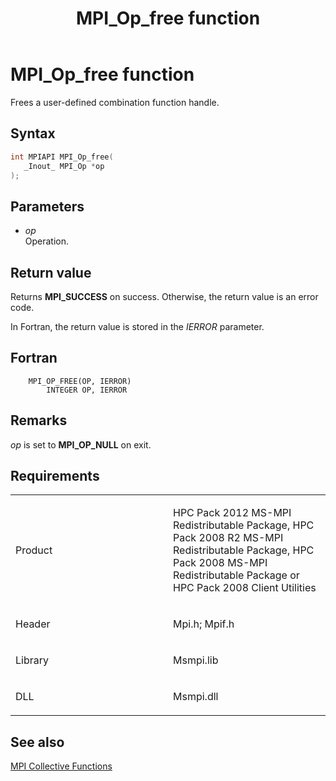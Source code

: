 ﻿---
title: MPI_Op_free function
TOCTitle: MPI_Op_free function
ms:assetid: e18b71d1-4e7a-46b8-b08c-ee256296488a
ms:mtpsurl: https://msdn.microsoft.com/en-us/library/Dn473439(v=VS.85)
ms:contentKeyID: 59360975
ms.date: 03/28/2018
mtps_version: v=VS.85
f1_keywords:
- mpi/MPI_Op_free
- mpi/MPI_SCATTER
- MPI_Op_free
- MPI_SCATTER
- mpif/MPI_Op_free
- mpif/MPI_SCATTER
dev_langs:
- C++
- C
---

# MPI\_Op\_free function

Frees a user-defined combination function handle.

## Syntax

``` c++
int MPIAPI MPI_Op_free(
   _Inout_ MPI_Op *op
);
```

## Parameters

  - *op*  
    Operation.

## Return value

Returns **MPI\_SUCCESS** on success. Otherwise, the return value is an error code.

In Fortran, the return value is stored in the *IERROR* parameter.

## Fortran

``` FORTRAN
    MPI_OP_FREE(OP, IERROR)
        INTEGER OP, IERROR
```

## Remarks

*op* is set to **MPI\_OP\_NULL** on exit.

## Requirements

<table>
<colgroup>
<col style="width: 50%" />
<col style="width: 50%" />
</colgroup>
<tbody>
<tr class="odd">
<td><p>Product</p></td>
<td><p>HPC Pack 2012 MS-MPI Redistributable Package, HPC Pack 2008 R2 MS-MPI Redistributable Package, HPC Pack 2008 MS-MPI Redistributable Package or HPC Pack 2008 Client Utilities</p></td>
</tr>
<tr class="even">
<td><p>Header</p></td>
<td>Mpi.h;
Mpif.h</td>
</tr>
<tr class="odd">
<td><p>Library</p></td>
<td>Msmpi.lib</td>
</tr>
<tr class="even">
<td><p>DLL</p></td>
<td>Msmpi.dll</td>
</tr>
</tbody>
</table>


## See also

[MPI Collective Functions](mpi-collective-functions.md)

